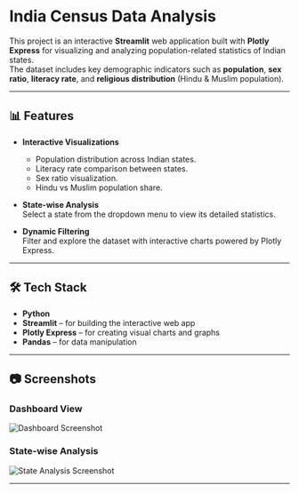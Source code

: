 # India Census Data Analysis 

This project is an interactive **Streamlit** web application built with **Plotly Express** for visualizing and analyzing population-related statistics of Indian states.  
The dataset includes key demographic indicators such as **population**, **sex ratio**, **literacy rate**, and **religious distribution** (Hindu & Muslim population).

---

## 📊 Features

- **Interactive Visualizations**  
  - Population distribution across Indian states.  
  - Literacy rate comparison between states.  
  - Sex ratio visualization.  
  - Hindu vs Muslim population share.

- **State-wise Analysis**  
  Select a state from the dropdown menu to view its detailed statistics.

- **Dynamic Filtering**  
  Filter and explore the dataset with interactive charts powered by Plotly Express.

---

## 🛠️ Tech Stack

- **Python**  
- **Streamlit** – for building the interactive web app  
- **Plotly Express** – for creating visual charts and graphs  
- **Pandas** – for data manipulation  

---

## 📷 Screenshots

### Dashboard View
![Dashboard Screenshot](indiaplotlyss.jpg)

### State-wise Analysis
![State Analysis Screenshot](ss2.jpg)

---





